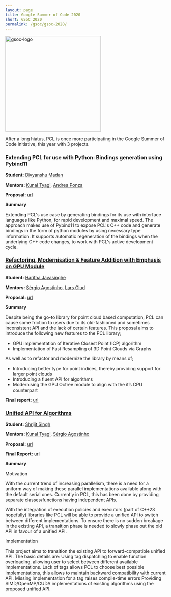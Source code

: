 ```yaml
---
layout: page
title: Google Summer of Code 2020
short: GSoC 2020
permalink: /gsoc/gsoc-2020/
---
```


<img src="{{ '/assets/images/gsoc-2020/gsoc-logo.svg' | relative_url }}" alt="gsoc-logo" width="300" class="center" />


After a long hiatus, PCL is once more participating in the Google Summer of Code initiative, this year with 3 projects. 

### Extending PCL for use with Python: Bindings generation using Pybind11

**Student:** [Divyanshu Madan][divyanshu]

**Mentors:** [Kunal Tyagi][kunal], [Andrea Ponza][aponza]

**Proposal:** [url](/assets/pdf/gsoc-2020/proposal-bindings.pdf)

**Summary**

Extending PCL's use case by generating bindings for its use with interface languages like Python, for rapid development and maximal speed. The approach makes use of Pybind11 to expose PCL's C++ code and generate bindings in the form of python modules by using necessary type information. It supports automatic regeneration of the bindings when the underlying C++ code changes, to work with PCL's active development cycle.

### [Refactoring, Modernisation & Feature Addition with Emphasis on GPU Module](/gsoc-2020/gpu)

**Student:** [Haritha Jayasinghe][haritha]

**Mentors:** [Sérgio Agostinho][sergio], [Lars Glud][lars]

**Proposal:** [url](/assets/pdf/gsoc-2020/proposal-gpu.pdf)

**Summary**

Despite being the go-to library for point cloud based computation, PCL can cause some friction to users due to its old-fashioned and sometimes inconsistent API and the lack of certain features. This proposal aims to introduce the following new features to the PCL library;
* GPU implementation of Iterative Closest Point (ICP) algorithm
* Implementation of Fast Resampling of 3D Point Clouds via Graphs

As well as to refactor and modernize the library by means of;
* Introducing better type for point indices, thereby providing support for larger point clouds
* Introducing a fluent API for algorithms
* Modernising the GPU Octree module to align with the it’s CPU counterpart

**Final report:** [url](/gsoc-2020/gpu)

### [Unified API for Algorithms](/gsoc-2020/executors)

**Student:** [Shrijit Singh][shrijit]

**Mentors:** [Kunal Tyagi][kunal], [Sérgio Agostinho][sergio]

**Proposal:** [url](/assets/pdf/gsoc-2020/proposal-executor.pdf)

**Final Report:** [url](/gsoc-2020/executors)

**Summary**

Motivation

With the current trend of increasing parallelism, there is a need for a uniform way of making these parallel implementations available along with the default serial ones. Currently in PCL, this has been done by providing separate classes/functions having independent APIs.

With the integration of execution policies and executors (part of C++23 hopefully) libraries like PCL will be able to provide a unified API to switch between different implementations. To ensure there is no sudden breakage in the existing API, a transition phase is needed to slowly phase out the old API in favour of a unified API.

Implementation

This project aims to transition the existing API to forward-compatible unified API. The basic details are: Using tag dispatching to enable function overloading, allowing user to select between different available implementations. Lack of tags allows PCL to choose best possible implementations, this allows to maintain backward compatibility with current API. Missing implementation for a tag raises compile-time errors Providing SIMD/OpenMP/CUDA implementations of existing algorithms using the proposed unified API.


[divyanshu]: https://github.com/divmadan
[haritha]: https://github.com/haritha-j
[shrijit]: https://github.com/shrijitsingh99

[aponza]: https://github.com/aPonza
[kunal]: https://github.com/kunaltyagi
[sergio]: https://github.com/SergioRAgostinho
[lars]: https://github.com/larshg
